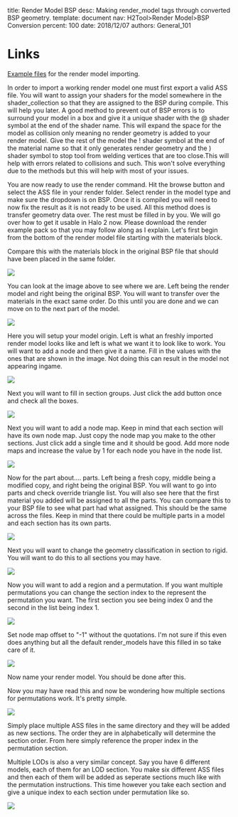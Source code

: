 title:      Render Model BSP
desc:       Making render_model tags through converted BSP geometry.
template:   document
nav:        H2Tool>Render Model>BSP Conversion
percent:    100
date:       2018/12/07
authors:    General_101

# Links
[Example files](http://www.h2maps.net/Sources/H2EK%20Source/Manual/BSPConverter/Example%20Render%20Model.7z) for the render model importing.

In order to import a working render model one must first export a valid ASS file. You will want to assign your shaders for the model somewhere in the shader_collection so that they are assigned to the BSP during compile.
This will help you later. A good method to prevent out of BSP errors is to surround your model in a box and give it a unique shader with the @ shader symbol at the end of the shader name. 
This will expand the space for the model as collision only meaning no render geometry is added to your render model. Give the rest of the model the ! shader symbol at the end of the material name so that it only generates 
render geometry  and the ) shader symbol to stop tool from welding vertices that are too close.This will help with errors related to collisions and such.
This won't solve everything due to the methods but this will help with most of your issues. 

You are now ready to use the render command. Hit the browse button and select the ASS file in your render folder. Select render in the model type and make sure the dropdown is on BSP.
Once it is compiled you will need to now fix the result as it is not ready to be used. All this method does is transfer geometry data over. The rest must be filled in by you.
We will go over how to get it usable in Halo 2 now. Please download the render example pack so that you may follow along as I explain. Let's first begin from the bottom of the render model file starting with the materials block. 

Compare this with the materials block in the original BSP file that should have been placed in the same folder.

![](assets/BSPConversionStep1.png)

You can look at the image above to see where we are. Left being the render model and right being the original BSP. You will want to transfer over the materials in the exact same order. Do this until you are done and we can move on
to the next part of the model.

![](assets/BSPConversionStep2.png)

Here you will setup your model origin. Left is what an freshly imported render model looks like and left is what we want it to look like to work. You will want to add a node and then give it a name. Fill in the values with the
ones that are shown in the image. Not doing this can result in the model not appearing ingame.

![](assets/BSPConversionStep3.png)

Next you will want to fill in section groups. Just click the add button once and check all the boxes.

![](assets/BSPConversionStep4.png)

Next you will want to add a node map. Keep in mind that each section will have its own node map. Just copy the node map you make to the other sections. Just click add a single time and it should be good. Add more node maps and 
increase the value by 1 for each node you have in the node list.

![](assets/BSPConversionStep5.png)

Now for the part about.... parts. Left being a fresh copy, middle being a modified copy, and right being the original BSP. You will want to go into parts and check override triangle list. You will also see here that the first
material you added will be assigned to all the parts. You can compare this to your BSP file to see what part had what assigned. This should be the same across the files. Keep in mind that there could be multiple parts in a model
and each section has its own parts.

![](assets/BSPConversionStep6.png)

Next you will want to change the geometry classification in section to rigid. You will want to do this to all sections you may have.

![](assets/BSPConversionStep7.png)

Now you will want to add a region and a permutation. If you want multiple permutations you can change the section index to the represent the permutation you want. The first section you see being index 0 and the second in the list
being index 1.

![](assets/DAEConversionStep11.png)

Set node map offset to "-1" without the quotations. I'm not sure if this even does anything but all the default render_models have this filled in so take care of it.

![](assets/BSPConversionStep8.png)

Now name your render model. You should be done after this. 

Now you may have read this and now be wondering how multiple sections for permutations work. It's pretty simple.

![](assets/BSPConversionStep9.png)

Simply place multiple ASS files in the same directory and they will be added as new sections. The order they are in alphabetically will determine the section order. From here simply reference the proper index in the permutation 
section.

Multiple LODs is also a very similar concept. Say you have 6 different models, each of them for an LOD section. You make six different ASS files and then each of them will be added as seperate sections much like with the permutation instructions.
This time however you take each section and give a unique index to each section under permutation like so.

![](assets/BSPConversionStep10.png)